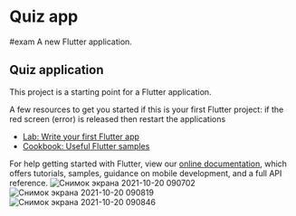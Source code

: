 # Quiz app
#exam
A new Flutter application.

## Quiz application

This project is a starting point for a Flutter application.

A few resources to get you started if this is your first Flutter project:
if the red screen (error) is released then restart the applications

- [Lab: Write your first Flutter app](https://flutter.dev/docs/get-started/codelab)
- [Cookbook: Useful Flutter samples](https://flutter.dev/docs/cookbook)

For help getting started with Flutter, view our
[online documentation](https://flutter.dev/docs), which offers tutorials,
samples, guidance on mobile development, and a full API reference.
![Снимок экрана 2021-10-20 090702](https://user-images.githubusercontent.com/79681989/138063997-9a668f7e-65e4-464e-adc9-19f811052efc.png)
![Снимок экрана 2021-10-20 090819](https://user-images.githubusercontent.com/79681989/138064049-3adaaa28-8ba4-416a-9b64-11f606185bbf.png)
![Снимок экрана 2021-10-20 090846](https://user-images.githubusercontent.com/79681989/138064103-798c7d59-9ad1-4626-bc4a-1e73f843bdc9.png)
